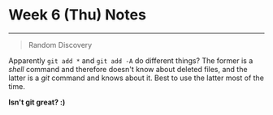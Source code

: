 # Week 6 (Thu) Notes



---

> Random Discovery

Apparently ```git add *``` and ```git add -A``` do different things? The former is a *shell* command and therefore doesn't know about deleted files, and the latter is a *git* command and knows about it. Best to use the latter most of the time.

**Isn't git great? :)**


